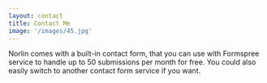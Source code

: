 ```yaml
---
layout: contact
title: Contact Me
image: '/images/45.jpg'
---
```


Norlin comes with a built-in contact form, that you can use with Formspree service to handle up to 50 submissions per month for free. You could also easily switch to another contact form service if you want.